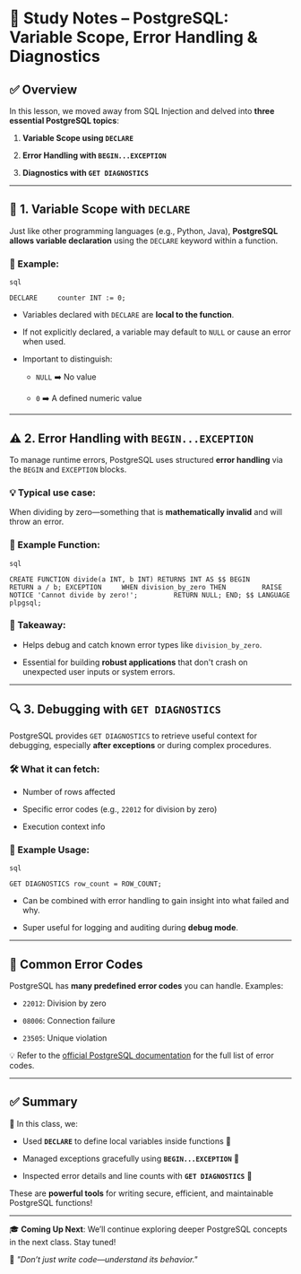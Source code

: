 # 📘 Study Notes – PostgreSQL: Variable Scope, Error Handling & Diagnostics

## ✅ Overview

In this lesson, we moved away from SQL Injection and delved into **three essential PostgreSQL topics**:

1. **Variable Scope using `DECLARE`**
    
2. **Error Handling with `BEGIN...EXCEPTION`**
    
3. **Diagnostics with `GET DIAGNOSTICS`**
    

---

## 📌 1. Variable Scope with `DECLARE`

Just like other programming languages (e.g., Python, Java), **PostgreSQL allows variable declaration** using the `DECLARE` keyword within a function.

### 🔧 Example:
	
	sql
	
`DECLARE     counter INT := 0;`

- Variables declared with `DECLARE` are **local to the function**.
    
- If not explicitly declared, a variable may default to `NULL` or cause an error when used.
    
- Important to distinguish:
    
    - `NULL` ➡️ No value
        
    - `0` ➡️ A defined numeric value
        

---

## ⚠️ 2. Error Handling with `BEGIN...EXCEPTION`

To manage runtime errors, PostgreSQL uses structured **error handling** via the `BEGIN` and `EXCEPTION` blocks.

### 💡 Typical use case:

When dividing by zero—something that is **mathematically invalid** and will throw an error.

### 🧪 Example Function:
	
	sql
	
`CREATE FUNCTION divide(a INT, b INT) RETURNS INT AS $$ BEGIN     RETURN a / b; EXCEPTION     WHEN division_by_zero THEN         RAISE NOTICE 'Cannot divide by zero!';         RETURN NULL; END; $$ LANGUAGE plpgsql;`

### 🧠 Takeaway:

- Helps debug and catch known error types like `division_by_zero`.
    
- Essential for building **robust applications** that don't crash on unexpected user inputs or system errors.
    

---

## 🔍 3. Debugging with `GET DIAGNOSTICS`

PostgreSQL provides `GET DIAGNOSTICS` to retrieve useful context for debugging, especially **after exceptions** or during complex procedures.

### 🛠️ What it can fetch:

- Number of rows affected
    
- Specific error codes (e.g., `22012` for division by zero)
    
- Execution context info
    

### 🧪 Example Usage:
	
	sql
	
`GET DIAGNOSTICS row_count = ROW_COUNT;`

- Can be combined with error handling to gain insight into what failed and why.
    
- Super useful for logging and auditing during **debug mode**.
    

---

## 🔎 Common Error Codes

PostgreSQL has **many predefined error codes** you can handle. Examples:

- `22012`: Division by zero
    
- `08006`: Connection failure
    
- `23505`: Unique violation
    

💡 Refer to the [official PostgreSQL documentation](https://www.postgresql.org/docs/current/errcodes-appendix.html) for the full list of error codes.

---

## ✅ Summary

🔁 In this class, we:

- Used **`DECLARE`** to define local variables inside functions 🧮
    
- Managed exceptions gracefully using **`BEGIN...EXCEPTION`** 🧯
    
- Inspected error details and line counts with **`GET DIAGNOSTICS`** 🔬
    

These are **powerful tools** for writing secure, efficient, and maintainable PostgreSQL functions!

---

🎓 **Coming Up Next**: We’ll continue exploring deeper PostgreSQL concepts in the next class. Stay tuned!

🧠 _"Don’t just write code—understand its behavior."_